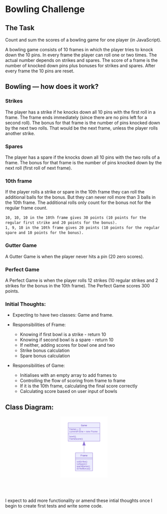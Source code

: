 
Bowling Challenge
=================

## The Task

Count and sum the scores of a bowling game for one player (in JavaScript).

A bowling game consists of 10 frames in which the player tries to knock down the 10 pins. In every frame the player can roll one or two times. The actual number depends on strikes and spares. The score of a frame is the number of knocked down pins plus bonuses for strikes and spares. After every frame the 10 pins are reset.

## Bowling — how does it work?

### Strikes

The player has a strike if he knocks down all 10 pins with the first roll in a frame. The frame ends immediately (since there are no pins left for a second roll). The bonus for that frame is the number of pins knocked down by the next two rolls. That would be the next frame, unless the player rolls another strike.

### Spares

The player has a spare if the knocks down all 10 pins with the two rolls of a frame. The bonus for that frame is the number of pins knocked down by the next roll (first roll of next frame).

### 10th frame

If the player rolls a strike or spare in the 10th frame they can roll the additional balls for the bonus. But they can never roll more than 3 balls in the 10th frame. The additional rolls only count for the bonus not for the regular frame count.

    10, 10, 10 in the 10th frame gives 30 points (10 points for the regular first strike and 20 points for the bonus).
    1, 9, 10 in the 10th frame gives 20 points (10 points for the regular spare and 10 points for the bonus).

### Gutter Game

A Gutter Game is when the player never hits a pin (20 zero scores).

### Perfect Game

A Perfect Game is when the player rolls 12 strikes (10 regular strikes and 2 strikes for the bonus in the 10th frame). The Perfect Game scores 300 points.

### Initial Thoughts:

* Expecting to have two classes: Game and frame.
* Responsibilities of Frame:
    - Knowing if first bowl is a strike - return 10
    - Knowing if second bowl is a spare - return 10
    - If neither, adding scores for bowl one and two
    - Strike bonus calculation
    - Spare bonus calculation
    
 * Responsibilities of Game:
    - Initialises with an empty array to add frames to
    - Controlling the flow of scoring from frame to frame
    - If it is the 10th frame, calculating the final score correctly
    - Calculating score based on user input of bowls
    
## Class Diagram:

<p align="center">
<img src=/images/ClassDiagram.png width=30%>
</p><br><br>

I expect to add more functionality or amend these intial thoughts once I begin to create first tests and write some code.
